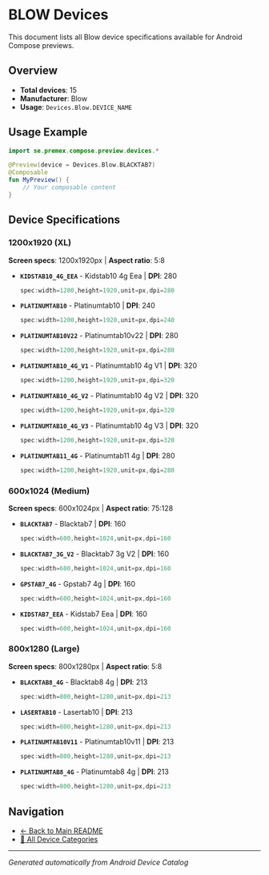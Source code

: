 # BLOW Devices

This document lists all Blow device specifications available for Android Compose previews.

## Overview

- **Total devices**: 15
- **Manufacturer**: Blow
- **Usage**: `Devices.Blow.DEVICE_NAME`

## Usage Example

```kotlin
import se.premex.compose.preview.devices.*

@Preview(device = Devices.Blow.BLACKTAB7)
@Composable
fun MyPreview() {
    // Your composable content
}
```

## Device Specifications

### 1200x1920 (XL)

**Screen specs**: 1200x1920px | **Aspect ratio**: 5:8

- **`KIDSTAB10_4G_EEA`** - Kidstab10 4g Eea | **DPI**: 280
  ```kotlin
  spec:width=1200,height=1920,unit=px,dpi=280
  ```

- **`PLATINUMTAB10`** - Platinumtab10 | **DPI**: 240
  ```kotlin
  spec:width=1200,height=1920,unit=px,dpi=240
  ```

- **`PLATINUMTAB10V22`** - Platinumtab10v22 | **DPI**: 280
  ```kotlin
  spec:width=1200,height=1920,unit=px,dpi=280
  ```

- **`PLATINUMTAB10_4G_V1`** - Platinumtab10 4g V1 | **DPI**: 320
  ```kotlin
  spec:width=1200,height=1920,unit=px,dpi=320
  ```

- **`PLATINUMTAB10_4G_V2`** - Platinumtab10 4g V2 | **DPI**: 320
  ```kotlin
  spec:width=1200,height=1920,unit=px,dpi=320
  ```

- **`PLATINUMTAB10_4G_V3`** - Platinumtab10 4g V3 | **DPI**: 320
  ```kotlin
  spec:width=1200,height=1920,unit=px,dpi=320
  ```

- **`PLATINUMTAB11_4G`** - Platinumtab11 4g | **DPI**: 280
  ```kotlin
  spec:width=1200,height=1920,unit=px,dpi=280
  ```

### 600x1024 (Medium)

**Screen specs**: 600x1024px | **Aspect ratio**: 75:128

- **`BLACKTAB7`** - Blacktab7 | **DPI**: 160
  ```kotlin
  spec:width=600,height=1024,unit=px,dpi=160
  ```

- **`BLACKTAB7_3G_V2`** - Blacktab7 3g V2 | **DPI**: 160
  ```kotlin
  spec:width=600,height=1024,unit=px,dpi=160
  ```

- **`GPSTAB7_4G`** - Gpstab7 4g | **DPI**: 160
  ```kotlin
  spec:width=600,height=1024,unit=px,dpi=160
  ```

- **`KIDSTAB7_EEA`** - Kidstab7 Eea | **DPI**: 160
  ```kotlin
  spec:width=600,height=1024,unit=px,dpi=160
  ```

### 800x1280 (Large)

**Screen specs**: 800x1280px | **Aspect ratio**: 5:8

- **`BLACKTAB8_4G`** - Blacktab8 4g | **DPI**: 213
  ```kotlin
  spec:width=800,height=1280,unit=px,dpi=213
  ```

- **`LASERTAB10`** - Lasertab10 | **DPI**: 213
  ```kotlin
  spec:width=800,height=1280,unit=px,dpi=213
  ```

- **`PLATINUMTAB10V11`** - Platinumtab10v11 | **DPI**: 213
  ```kotlin
  spec:width=800,height=1280,unit=px,dpi=213
  ```

- **`PLATINUMTAB8_4G`** - Platinumtab8 4g | **DPI**: 213
  ```kotlin
  spec:width=800,height=1280,unit=px,dpi=213
  ```

## Navigation

- [← Back to Main README](../../README.md)
- [📱 All Device Categories](../README.md)

---
*Generated automatically from Android Device Catalog*
